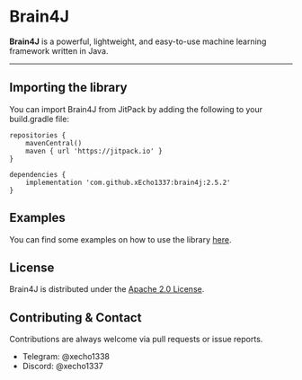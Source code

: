 # Brain4J

**Brain4J** is a powerful, lightweight, and easy-to-use machine learning framework written in Java.

---

## Importing the library

You can import Brain4J from JitPack by adding the following to your build.gradle file:

```
repositories {
    mavenCentral()
    maven { url 'https://jitpack.io' }
}

dependencies {
    implementation 'com.github.xEcho1337:brain4j:2.5.2'
}
```

## Examples

You can find some examples on how to use the library [here](https://github.com/xEcho1337/brain4j-examples).

## License

Brain4J is distributed under the [Apache 2.0 License](https://github.com/xEcho1337/Brain4J/blob/main/LICENSE).

## Contributing & Contact

Contributions are always welcome via pull requests or issue reports.

- Telegram: @xecho1338
- Discord: @xecho1337
